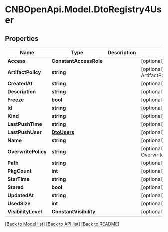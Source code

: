 # CNBOpenApi.Model.DtoRegistry4User

## Properties

Name | Type | Description | Notes
------------ | ------------- | ------------- | -------------
**Access** | **ConstantAccessRole** |  | [optional] 
**ArtifactPolicy** | **string** |  | [optional] [default to ArtifactPolicyEnum.All]
**CreatedAt** | **string** |  | [optional] 
**Description** | **string** |  | [optional] 
**Freeze** | **bool** |  | [optional] [readonly] 
**Id** | **string** |  | [optional] 
**Kind** | **string** |  | [optional] 
**LastPushTime** | **string** |  | [optional] 
**LastPushUser** | [**DtoUsers**](DtoUsers.md) |  | [optional] 
**Name** | **string** |  | [optional] 
**OverwritePolicy** | **string** |  | [optional] [default to OverwritePolicyEnum.Forbid]
**Path** | **string** |  | [optional] 
**PkgCount** | **int** |  | [optional] [readonly] 
**StarTime** | **string** |  | [optional] 
**Stared** | **bool** |  | [optional] 
**UpdatedAt** | **string** |  | [optional] 
**UsedSize** | **int** |  | [optional] [readonly] 
**VisibilityLevel** | **ConstantVisibility** |  | [optional] 

[[Back to Model list]](../../README.md#documentation-for-models) [[Back to API list]](../../README.md#documentation-for-api-endpoints) [[Back to README]](../../README.md)

